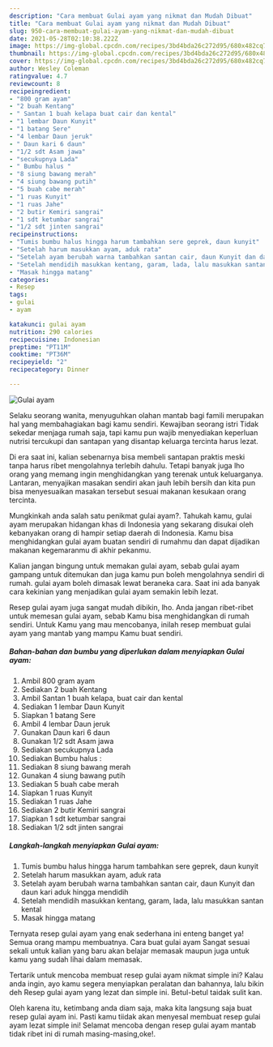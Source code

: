 ```yaml
---
description: "Cara membuat Gulai ayam yang nikmat dan Mudah Dibuat"
title: "Cara membuat Gulai ayam yang nikmat dan Mudah Dibuat"
slug: 950-cara-membuat-gulai-ayam-yang-nikmat-dan-mudah-dibuat
date: 2021-05-28T02:10:38.222Z
image: https://img-global.cpcdn.com/recipes/3bd4bda26c272d95/680x482cq70/gulai-ayam-foto-resep-utama.jpg
thumbnail: https://img-global.cpcdn.com/recipes/3bd4bda26c272d95/680x482cq70/gulai-ayam-foto-resep-utama.jpg
cover: https://img-global.cpcdn.com/recipes/3bd4bda26c272d95/680x482cq70/gulai-ayam-foto-resep-utama.jpg
author: Wesley Coleman
ratingvalue: 4.7
reviewcount: 8
recipeingredient:
- "800 gram ayam"
- "2 buah Kentang"
- " Santan 1 buah kelapa buat cair dan kental"
- "1 lembar Daun Kunyit"
- "1 batang Sere"
- "4 lembar Daun jeruk"
- " Daun kari 6 daun"
- "1/2 sdt Asam jawa"
- "secukupnya Lada"
- " Bumbu halus "
- "8 siung bawang merah"
- "4 siung bawang putih"
- "5 buah cabe merah"
- "1 ruas Kunyit"
- "1 ruas Jahe"
- "2 butir Kemiri sangrai"
- "1 sdt ketumbar sangrai"
- "1/2 sdt jinten sangrai"
recipeinstructions:
- "Tumis bumbu halus hingga harum tambahkan sere geprek, daun kunyit"
- "Setelah harum masukkan ayam, aduk rata"
- "Setelah ayam berubah warna tambahkan santan cair, daun Kunyit dan daun kari aduk hingga mendidih"
- "Setelah mendidih masukkan kentang, garam, lada, lalu masukkan santan kental"
- "Masak hingga matang"
categories:
- Resep
tags:
- gulai
- ayam

katakunci: gulai ayam 
nutrition: 290 calories
recipecuisine: Indonesian
preptime: "PT11M"
cooktime: "PT36M"
recipeyield: "2"
recipecategory: Dinner

---
```



![Gulai ayam](https://img-global.cpcdn.com/recipes/3bd4bda26c272d95/680x482cq70/gulai-ayam-foto-resep-utama.jpg)

Selaku seorang wanita, menyuguhkan olahan mantab bagi famili merupakan hal yang membahagiakan bagi kamu sendiri. Kewajiban seorang istri Tidak sekedar menjaga rumah saja, tapi kamu pun wajib menyediakan keperluan nutrisi tercukupi dan santapan yang disantap keluarga tercinta harus lezat.

Di era  saat ini, kalian sebenarnya bisa membeli santapan praktis meski tanpa harus ribet mengolahnya terlebih dahulu. Tetapi banyak juga lho orang yang memang ingin menghidangkan yang terenak untuk keluarganya. Lantaran, menyajikan masakan sendiri akan jauh lebih bersih dan kita pun bisa menyesuaikan masakan tersebut sesuai makanan kesukaan orang tercinta. 



Mungkinkah anda salah satu penikmat gulai ayam?. Tahukah kamu, gulai ayam merupakan hidangan khas di Indonesia yang sekarang disukai oleh kebanyakan orang di hampir setiap daerah di Indonesia. Kamu bisa menghidangkan gulai ayam buatan sendiri di rumahmu dan dapat dijadikan makanan kegemaranmu di akhir pekanmu.

Kalian jangan bingung untuk memakan gulai ayam, sebab gulai ayam gampang untuk ditemukan dan juga kamu pun boleh mengolahnya sendiri di rumah. gulai ayam boleh dimasak lewat beraneka cara. Saat ini ada banyak cara kekinian yang menjadikan gulai ayam semakin lebih lezat.

Resep gulai ayam juga sangat mudah dibikin, lho. Anda jangan ribet-ribet untuk memesan gulai ayam, sebab Kamu bisa menghidangkan di rumah sendiri. Untuk Kamu yang mau mencobanya, inilah resep membuat gulai ayam yang mantab yang mampu Kamu buat sendiri.

<!--inarticleads1-->

##### Bahan-bahan dan bumbu yang diperlukan dalam menyiapkan Gulai ayam:

1. Ambil 800 gram ayam
1. Sediakan 2 buah Kentang
1. Ambil  Santan 1 buah kelapa, buat cair dan kental
1. Sediakan 1 lembar Daun Kunyit
1. Siapkan 1 batang Sere
1. Ambil 4 lembar Daun jeruk
1. Gunakan  Daun kari 6 daun
1. Gunakan 1/2 sdt Asam jawa
1. Sediakan secukupnya Lada
1. Sediakan  Bumbu halus :
1. Sediakan 8 siung bawang merah
1. Gunakan 4 siung bawang putih
1. Sediakan 5 buah cabe merah
1. Siapkan 1 ruas Kunyit
1. Sediakan 1 ruas Jahe
1. Sediakan 2 butir Kemiri sangrai
1. Siapkan 1 sdt ketumbar sangrai
1. Sediakan 1/2 sdt jinten sangrai




<!--inarticleads2-->

##### Langkah-langkah menyiapkan Gulai ayam:

1. Tumis bumbu halus hingga harum tambahkan sere geprek, daun kunyit
1. Setelah harum masukkan ayam, aduk rata
1. Setelah ayam berubah warna tambahkan santan cair, daun Kunyit dan daun kari aduk hingga mendidih
1. Setelah mendidih masukkan kentang, garam, lada, lalu masukkan santan kental
1. Masak hingga matang




Ternyata resep gulai ayam yang enak sederhana ini enteng banget ya! Semua orang mampu membuatnya. Cara buat gulai ayam Sangat sesuai sekali untuk kalian yang baru akan belajar memasak maupun juga untuk kamu yang sudah lihai dalam memasak.

Tertarik untuk mencoba membuat resep gulai ayam nikmat simple ini? Kalau anda ingin, ayo kamu segera menyiapkan peralatan dan bahannya, lalu bikin deh Resep gulai ayam yang lezat dan simple ini. Betul-betul taidak sulit kan. 

Oleh karena itu, ketimbang anda diam saja, maka kita langsung saja buat resep gulai ayam ini. Pasti kamu tiidak akan menyesal membuat resep gulai ayam lezat simple ini! Selamat mencoba dengan resep gulai ayam mantab tidak ribet ini di rumah masing-masing,oke!.

